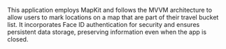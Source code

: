 This application employs MapKit and follows the MVVM architecture to allow users to mark locations on a map that are part of their travel bucket list. It incorporates Face ID authentication for security and ensures persistent data storage, preserving information even when the app is closed.
